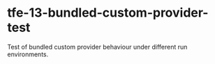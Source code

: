 # tfe-13-bundled-custom-provider-test
Test of bundled custom provider behaviour under different run environments. 
